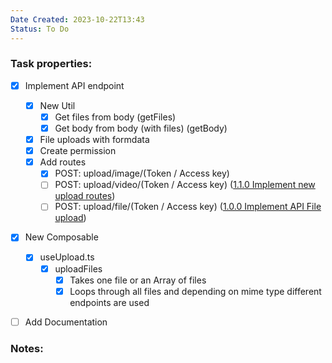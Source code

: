 ```yaml
---
Date Created: 2023-10-22T13:43
Status: To Do
---
```

### Task properties:

- [x] Implement API endpoint
	- [x] New Util
		- [x] Get files from body (getFiles)
		- [x] Get body from body (with files) (getBody)
	- [x] File uploads with formdata
	- [x] Create permission
	- [x] Add routes
		- [x] POST: upload/image/(Token / Access key)
		- [ ] POST: upload/video/(Token / Access key) ([1.1.0 Implement new upload routes](1.1.0%20Implement%20new%20upload%20routes.md))
		- [ ] POST: upload/file/(Token / Access key) ([1.0.0 Implement API File upload](1.0.0%20Implement%20API%20File%20upload.md))
- [x] New Composable
	- [x] useUpload.ts
		- [x] uploadFiles
			- [x] Takes one file or an Array of files
			- [x] Loops through all files and depending on mime type different endpoints are used
- [ ] Add Documentation



### Notes: